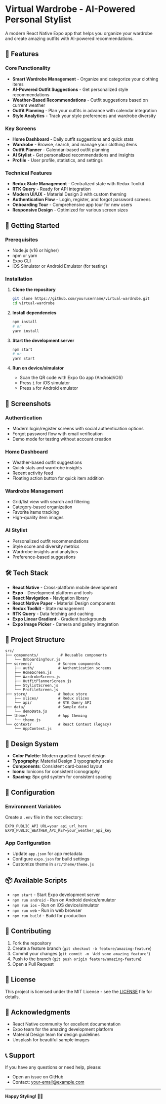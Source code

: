 # Virtual Wardrobe - AI-Powered Personal Stylist

A modern React Native Expo app that helps you organize your wardrobe and create amazing outfits with AI-powered recommendations.

## 🌟 Features

### Core Functionality

- **Smart Wardrobe Management** - Organize and categorize your clothing items
- **AI-Powered Outfit Suggestions** - Get personalized style recommendations
- **Weather-Based Recommendations** - Outfit suggestions based on current weather
- **Outfit Planning** - Plan your outfits in advance with calendar integration
- **Style Analytics** - Track your style preferences and wardrobe diversity

### Key Screens

- **Home Dashboard** - Daily outfit suggestions and quick stats
- **Wardrobe** - Browse, search, and manage your clothing items
- **Outfit Planner** - Calendar-based outfit planning
- **AI Stylist** - Get personalized recommendations and insights
- **Profile** - User profile, statistics, and settings

### Technical Features

- **Redux State Management** - Centralized state with Redux Toolkit
- **RTK Query** - Ready for API integration
- **Modern UI/UX** - Material Design 3 with custom theming
- **Authentication Flow** - Login, register, and forgot password screens
- **Onboarding Tour** - Comprehensive app tour for new users
- **Responsive Design** - Optimized for various screen sizes

## 🚀 Getting Started

### Prerequisites

- Node.js (v16 or higher)
- npm or yarn
- Expo CLI
- iOS Simulator or Android Emulator (for testing)

### Installation

1. **Clone the repository**

   ```bash
   git clone https://github.com/yourusername/virtual-wardrobe.git
   cd virtual-wardrobe
   ```

2. **Install dependencies**

   ```bash
   npm install
   # or
   yarn install
   ```

3. **Start the development server**

   ```bash
   npm start
   # or
   yarn start
   ```

4. **Run on device/simulator**
   - Scan the QR code with Expo Go app (Android/iOS)
   - Press `i` for iOS simulator
   - Press `a` for Android emulator

## 📱 Screenshots

### Authentication

- Modern login/register screens with social authentication options
- Forgot password flow with email verification
- Demo mode for testing without account creation

### Home Dashboard

- Weather-based outfit suggestions
- Quick stats and wardrobe insights
- Recent activity feed
- Floating action button for quick item addition

### Wardrobe Management

- Grid/list view with search and filtering
- Category-based organization
- Favorite items tracking
- High-quality item images

### AI Stylist

- Personalized outfit recommendations
- Style score and diversity metrics
- Wardrobe insights and analytics
- Preference-based suggestions

## 🛠️ Tech Stack

- **React Native** - Cross-platform mobile development
- **Expo** - Development platform and tools
- **React Navigation** - Navigation library
- **React Native Paper** - Material Design components
- **Redux Toolkit** - State management
- **RTK Query** - Data fetching and caching
- **Expo Linear Gradient** - Gradient backgrounds
- **Expo Image Picker** - Camera and gallery integration

## 📁 Project Structure

```
src/
├── components/          # Reusable components
│   └── OnboardingTour.js
├── screens/            # Screen components
│   ├── auth/           # Authentication screens
│   ├── HomeScreen.js
│   ├── WardrobeScreen.js
│   ├── OutfitPlannerScreen.js
│   ├── StylistScreen.js
│   └── ProfileScreen.js
├── store/              # Redux store
│   ├── slices/         # Redux slices
│   └── api/            # RTK Query API
├── data/               # Sample data
│   └── demoData.js
├── theme/              # App theming
│   └── theme.js
└── context/            # React Context (legacy)
    └── AppContext.js
```

## 🎨 Design System

- **Color Palette**: Modern gradient-based design
- **Typography**: Material Design 3 typography scale
- **Components**: Consistent card-based layout
- **Icons**: Ionicons for consistent iconography
- **Spacing**: 8px grid system for consistent spacing

## 🔧 Configuration

### Environment Variables

Create a `.env` file in the root directory:

```env
EXPO_PUBLIC_API_URL=your_api_url_here
EXPO_PUBLIC_WEATHER_API_KEY=your_weather_api_key
```

### App Configuration

- Update `app.json` for app metadata
- Configure `expo.json` for build settings
- Customize theme in `src/theme/theme.js`

## 📦 Available Scripts

- `npm start` - Start Expo development server
- `npm run android` - Run on Android device/emulator
- `npm run ios` - Run on iOS device/simulator
- `npm run web` - Run in web browser
- `npm run build` - Build for production

## 🤝 Contributing

1. Fork the repository
2. Create a feature branch (`git checkout -b feature/amazing-feature`)
3. Commit your changes (`git commit -m 'Add some amazing feature'`)
4. Push to the branch (`git push origin feature/amazing-feature`)
5. Open a Pull Request

## 📄 License

This project is licensed under the MIT License - see the [LICENSE](LICENSE) file for details.

## 🙏 Acknowledgments

- React Native community for excellent documentation
- Expo team for the amazing development platform
- Material Design team for design guidelines
- Unsplash for beautiful sample images

## 📞 Support

If you have any questions or need help, please:

- Open an issue on GitHub
- Contact: your-email@example.com

---

**Happy Styling! 👗✨**
